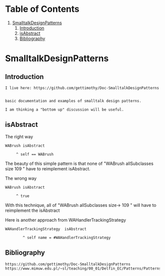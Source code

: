 # Table of Contents1.  [SmalltalkDesignPatterns](#org2f25488)    1.  [Introduction](#orgf91654d)    2.  [isAbstract](#org13211b6)    3.  [Bibliography](#orge0d8eed)<a id="org2f25488"></a># SmalltalkDesignPatterns<a id="orgf91654d"></a>## Introduction    I live here: https://github.com/gettimothy/Doc-SmalltalkDesignPatterns            basic documentation and examples of smalltalk design patterns.        I am thinking a "bottom up" discussion will be useful.<a id="org13211b6"></a>## isAbstractThe right way              WABrush isAbstract              ^ self == WABrushThe beauty of this simple pattern is that none of "WABrush allSubclasses size 109 " have to reimplement isAbstract.The wrong way        WABrush isAbstract              ^ trueWith this technique, all of "WABrush allSubclasses size-> 109 " will have to reimplement the isAbstractHere is another approach from WAHandlerTrackingStrategy         WAHandlerTrackingStrategy  isAbstract                ^ self name = #WAHandlerTrackingStrategy<a id="orge0d8eed"></a>## Bibliography    https://github.com/gettimothy/Doc-SmalltalkDesignPatterns    https://www.mimuw.edu.pl/~sl/teaching/00_01/Delfin_EC/Patterns/Patterns.htm